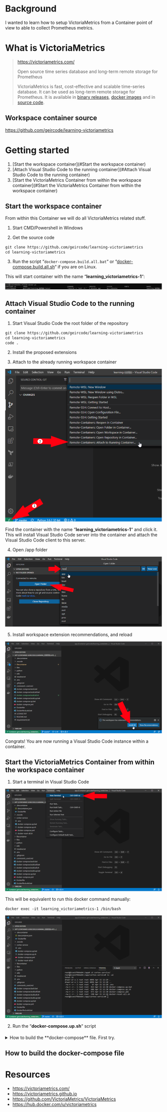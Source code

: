  

# Background

I wanted to learn how to setup VictoriaMetrics from a Container point of view to able to collect Prometheus metrics.



# What is VictoriaMetrics

> https://victoriametrics.com/
>
> Open source time series database and long-term remote storage for Prometheus
>
> VictoriaMetrics is fast, cost-effective and scalable time-series  database. It can be used as long-term remote storage for Prometheus. It is available in [binary releases](https://github.com/VictoriaMetrics/VictoriaMetrics/releases), [docker images](https://hub.docker.com/r/victoriametrics/victoria-metrics/) and in [source code](https://github.com/VictoriaMetrics/VictoriaMetrics). 



## Workspace container source

https://github.com/geircode/learning-victoriametrics 



# Getting started

1. [Start the workspace container](#Start the workspace container)
2. [Attach Visual Studio Code to the running container](#Attach Visual Studio Code to the running container)
3. [Start the VictoriaMetrics Container from within the workspace container](#Start the VictoriaMetrics Container from within the workspace container)



## Start the workspace container

From within this Container we will do all VictoriaMetrics related stuff.

1. Start CMD/Powershell in Windows

2. Get the source code

```
git clone https://github.com/geircode/learning-victoriametrics 
cd learning-victoriametrics
```

3. Run the script “`docker-compose.build.all.bat`“ or “[docker-compose.build.all.sh](http://docker-compose.build.all.sh)“ if you are on Linux.

This will start container with the name “**learning_victoriametrics-1**“:

![geircode > 2020-04-15: Learning VictoriaMetrics in Container > image-20200415-121132.png](wiki/images/image-20200415-121132.png)



## Attach Visual Studio Code to the running container

1. Start Visual Studio Code the root folder of the repository

```
git clone https://github.com/geircode/learning-victoriametrics 
cd learning-victoriametrics 
code .
```

2. Install the proposed extensions

3. Attach to the already running workspace container

![geircode > 2020-04-15: Learning VictoriaMetrics in Container > image-20200415-121914.png](wiki/images/image-20200415-121914.png)

Find the container with the name “**learning_victoriametrics-1**“ and click it. This will install Visual Studio Code server into the  container and attach the Visual Studio Code client to this server.

4. Open /app folder

![geircode > 2020-04-15: Learning VictoriaMetrics in Container > image-20200415-122226.png](wiki/images/image-20200415-122226.png)

5. Install workspace extension recommendations, and reload

![geircode > 2020-04-15: Learning VictoriaMetrics in Container > image-20200415-122416.png](wiki/images/image-20200415-122416.png)

Congrats! You are now running a Visual Studio Code instance within a container.

## Start the VictoriaMetrics Container from within the workspace container

1. Start a terminal in Visual Studio Code

![geircode > 2020-04-15: Learning VictoriaMetrics in Container > image-20200415-123710.png](wiki/images/image-20200415-123710.png)

This will be equivalent to run this docker command manually:

```
docker exec -it learning_victoriametrics-1 /bin/bash
```

![geircode > 2020-04-15: Learning VictoriaMetrics in Container > image-20200415-123958.png](wiki/images/image-20200415-123958.png)

2. Run the “**docker-compose.up.sh**“ script



####

<details>
  <summary>How to build the **docker-compose** file. First try.</summary>

# How to build the **docker-compose** file

Actually, VictoriaMetrics has built their own. That's very nice. It means that this might be easy to setup.

Here is the docker-compose provided by VictoriaMetrics:

https://github.com/VictoriaMetrics/VictoriaMetrics/blob/master/deployment/docker/docker-compose.yml

When I try to run "docker-compose up" on this,... what will happen. Will it work immediately and flawlessly?

**<font color="red">Nope</font>**, and I got this error when trying to run "**docker-compose up**":

```bash
root@c83ef56b9ac5:/app/victoriametrics-service# docker-compose up -d

Creating network "victoriametrics_service_vm_net" with the default driver
Creating volume "victoriametrics_service_promdata" with default driver
Creating volume "victoriametrics_service_vmdata" with default driver
Creating volume "victoriametrics_service_grafanadata" with default driver
Creating victoriametrics ... done
Creating prometheus      ... error
Creating grafana         ... done

ERROR: for prometheus  Cannot start service prometheus: OCI runtime create failed: container_linux.go:349: starting container process caused "process_linux.go:449: container init caused \"rootfs_linux.go:58: mounting \\\"/app/victoriametrics-service/prometheus.yml\\\" to rootfs \\\"/var/lib/docker/overlay2/9c14a51dd9a0b2b56e029e704a7e5150e4de3595b778a10a83f48b119bb4b8c9/merged\\\" at \\\"/var/lib/docker/overlay2/9c14a51dd9a0b2b56e029e704a7e5150e4de3595b778a10a83f48b119bb4b8c9/merged/etc/prometheus/prometheus.yml\\\" caused \\\"not a directory\\\"\"": unknown: Are you trying to mount a directory onto a file (or vice-versa)? Check if the specified host path exists and is the expected type

ERROR: for prometheus  Cannot start service prometheus: OCI runtime create failed: container_linux.go:349: starting container process caused "process_linux.go:449: container init caused \"rootfs_linux.go:58: mounting \\\"/app/victoriametrics-service/prometheus.yml\\\" to rootfs \\\"/var/lib/docker/overlay2/9c14a51dd9a0b2b56e029e704a7e5150e4de3595b778a10a83f48b119bb4b8c9/merged\\\" at \\\"/var/lib/docker/overlay2/9c14a51dd9a0b2b56e029e704a7e5150e4de3595b778a10a83f48b119bb4b8c9/merged/etc/prometheus/prometheus.yml\\\" caused \\\"not a directory\\\"\"": unknown: Are you trying to mount a directory onto a file (or vice-versa)? Check if the specified host path exists and is the expected type
ERROR: Encountered errors while bringing up the project.
root@c83ef56b9ac5:/app/victoriametrics-service# 
```

It seems that I am missing the file "**prometheus.yml**". Ok, it seems that the docker-compose file is mounting alot of external files into the container.

What if I git clone https://github.com/VictoriaMetrics/VictoriaMetrics and try to run "docker-compose up" on the original place?

1. **git clone** inside the workspace container

<img align="left" src="wiki/images/image-20200416160508518.png">

2. Run "**docker-compose up**" on https://github.com/VictoriaMetrics/VictoriaMetrics/blob/master/deployment/docker/docker-compose.yml

Usually, this is a good test to see if the implementation has been tested continuously alot of times on different machines and environments.

**<font color="red">Nope</font>**, I got the same error. 

3. Trying to comment out the prometheus.yml mount.

That worked. Well, the containers are running without error, but VictoriaMetrics endpoint is not responding.

These endpoints are starting up:

 <table style="width:100%">
  <tr>
    <th>Service</th>
    <th>Endpoint</th>
  </tr>
  <tr>
    <td>Prometheus</td>
    <td>http://localhost:9090/graph</td>
  </tr>
  <tr>
    <td>Grafana</td>
    <td>http://localhost:3000</td>
  </tr>
  <tr>
    <td>Grafana</td>
    <td>http://localhost:2003</td>
  </tr>
  <tr>
    <td>Grafana</td>
    <td>http://localhost:4242</td>
  </tr>
  <tr>
    <td>Grafana</td>
    <td>http://localhost:8484</td>
  </tr>
</table> 

![image-20200416162843260](wiki/images/image-20200416162843260.png)

... and now I found this guide => https://github.com/VictoriaMetrics/VictoriaMetrics/wiki/Single-server-VictoriaMetrics

Restarting...

</details>


## How to build the **docker-compose** file



# Resources

- https://victoriametrics.com/
- https://victoriametrics.github.io
- https://github.com/VictoriaMetrics/VictoriaMetrics
- https://hub.docker.com/u/victoriametrics
